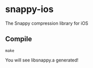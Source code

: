 # snappy-ios

The Snappy compression library for iOS

## Compile

	make

You will see libsnappy.a generated!

